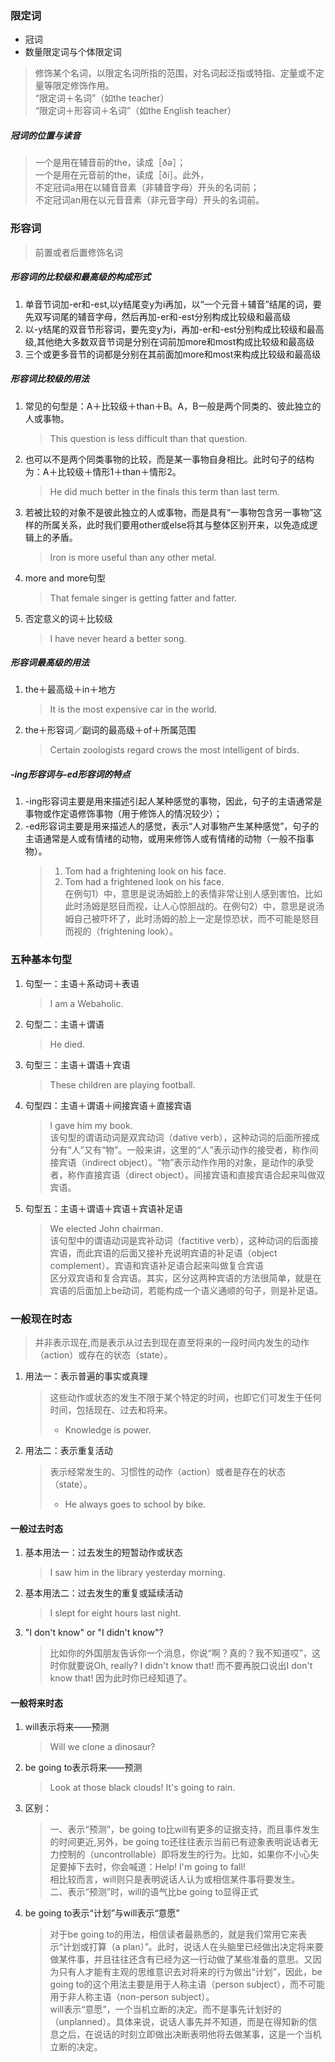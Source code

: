 ### 限定词
- 冠词
- 数量限定词与个体限定词
> 修饰某个名词，以限定名词所指的范围，对名词起泛指或特指、定量或不定量等限定修饰作用。  
“限定词＋名词”（如the teacher）  
“限定词＋形容词＋名词”（如the English teacher）  
##### 冠词的位置与读音
> 一个是用在辅音前的the，读成［ðə］；  
一个是用在元音前的the，读成［ði］。此外，  
不定冠词a用在以辅音音素（非辅音字母）开头的名词前；  
不定冠词an用在以元音音素（非元音字母）开头的名词前。  


### 形容词
> 前置或者后置修饰名词  

##### 形容词的比较级和最高级的构成形式
1. 单音节词加-er和-est,以y结尾变y为i再加，以“一个元音＋辅音”结尾的词，要先双写词尾的辅音字母，然后再加-er和-est分别构成比较级和最高级  
2. 以-y结尾的双音节形容词，要先变y为i，再加-er和-est分别构成比较级和最高级,其他绝大多数双音节词是分别在词前加more和most构成比较级和最高级  
3. 三个或更多音节的词都是分别在其前面加more和most来构成比较级和最高级  

##### 形容词比较级的用法
1. 常见的句型是：A＋比较级＋than＋B。A，B一般是两个同类的、彼此独立的人或事物。
    > This question is less difficult than that question.
2. 也可以不是两个同类事物的比较，而是某一事物自身相比。此时句子的结构为：A＋比较级＋情形1＋than＋情形2。
    > He did much better in the finals this term than last term. 
3. 若被比较的对象不是彼此独立的人或事物，而是具有“一事物包含另一事物”这样的所属关系，此时我们要用other或else将其与整体区别开来，以免造成逻辑上的矛盾。
    > Iron is more useful than any other metal.
4. more and more句型
    > That female singer is getting fatter and fatter.
5. 否定意义的词＋比较级
    > I have never heard a better song.

##### 形容词最高级的用法
1. the＋最高级＋in＋地方
    > It is the most expensive car in the world.
2. the＋形容词／副词的最高级＋of＋所属范围
    > Certain zoologists regard crows the most intelligent of birds.

##### -ing形容词与-ed形容词的特点

1. -ing形容词主要是用来描述引起人某种感觉的事物，因此，句子的主语通常是事物或作定语修饰事物（用于修饰人的情况较少）；
2. -ed形容词主要是用来描述人的感觉，表示“人对事物产生某种感觉”，句子的主语通常是人或有情绪的动物，或用来修饰人或有情绪的动物（一般不指事物）。
    > 1. Tom had a frightening look on his face.
    > 2. Tom had a frightened look on his face.  
    > 在例句1）中，意思是说汤姆脸上的表情非常让别人感到害怕，比如此时汤姆是怒目而视，让人心惊胆战的。在例句2）中，意思是说汤姆自己被吓坏了，此时汤姆的脸上一定是惊恐状，而不可能是怒目而视的（frightening look）。


### 五种基本句型

1. 句型一：主语＋系动词＋表语
    > I am a Webaholic.
2. 句型二：主语＋谓语
    > He died.
3. 句型三：主语＋谓语＋宾语
    > These children are playing football.
4. 句型四：主语＋谓语＋间接宾语＋直接宾语
    > l gave him my book.  
    > 该句型的谓语动词是双宾动词（dative verb），这种动词的后面所接成分有“人”又有“物”。一般来讲，这里的“人”表示动作的接受者，称作间接宾语（indirect object）。“物”表示动作作用的对象，是动作的承受者，称作直接宾语（direct object）。间接宾语和直接宾语合起来叫做双宾语。
5. 句型五：主语＋谓语＋宾语＋宾语补足语
    > We elected John chairman.   
    > 该句型中的谓语动词是宾补动词（factitive verb），这种动词的后面接宾语，而此宾语的后面又接补充说明宾语的补足语（object complement）。宾语和宾语补足语合起来叫做复合宾语  
    > 区分双宾语和复合宾语。其实，区分这两种宾语的方法很简单，就是在宾语的后面加上be动词，若能构成一个语义通顺的句子，则是补足语。

### 一般现在时态  

> 并非表示现在,而是表示从过去到现在直至将来的一段时间内发生的动作（action）或存在的状态（state）。

1. 用法一：表示普遍的事实或真理
    > 这些动作或状态的发生不限于某个特定的时间，也即它们可发生于任何时间，包括现在、过去和将来。  
    > - Knowledge is power.
2. 用法二：表示重复活动
    > 表示经常发生的、习惯性的动作（action）或者是存在的状态（state）。
    > - He always goes to school by bike.

#### 一般过去时态
1. 基本用法一：过去发生的短暂动作或状态
    >  I saw him in the library yesterday morning. 
2. 基本用法二：过去发生的重复或延续活动
    > I slept for eight hours last night.
3. "I don't know" or "I didn't know"?
    > 比如你的外国朋友告诉你一个消息，你说“啊？真的？我不知道哎”，这时你就要说Oh, really? I didn't know that! 而不要再脱口说出I don't know that! 因为此时你已经知道了。

#### 一般将来时态
1. will表示将来——预测
    > Will we clone a dinosaur? 
2. be going to表示将来——预测
    > Look at those black clouds! It's going to rain.  
3. 区别：
    > 一、表示“预测”，be going to比will有更多的证据支持，而且事件发生的时间更近,另外，be going to还往往表示当前已有迹象表明说话者无力控制的（uncontrollable）即将发生的行为。比如，如果你不小心失足要掉下去时，你会喊道：Help! I'm going to fall!  
    相比较而言，will则只是表明说话人认为或相信某件事将要发生。  
    > 二、表示“预测”时，will的语气比be going to显得正式
4. be going to表示“计划”与will表示“意愿”
    > 对于be going to的用法，相信读者最熟悉的，就是我们常用它来表示“计划或打算（a plan）”。此时，说话人在头脑里已经做出决定将来要做某件事，并且往往还含有已经为这一行动做了某些准备的意思。又因为只有人才能有主观的思维意识去对将来的行为做出“计划”，因此，be going to的这个用法主要是用于人称主语（person subject），而不可能用于非人称主语（non-person subject）。     
    > will表示“意愿”，一个当机立断的决定。而不是事先计划好的（unplanned）。具体来说，说话人事先并不知道，而是在得知新的信息之后，在说话的时刻立即做出决断表明他将去做某事，这是一个当机立断的决定。